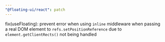 ```yaml
---
"@floating-ui/react": patch
---
```


fix(useFloating): prevent error when using `inline` middleware when passing a real DOM element to `refs.setPositionReference` due to `element.getClientRects()` not being handled
